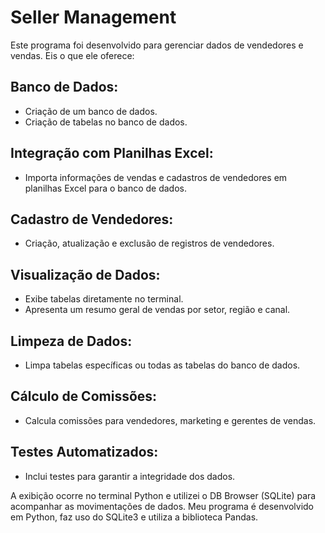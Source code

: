 # Seller Management

Este programa foi desenvolvido para gerenciar dados de vendedores e vendas. Eis o que ele oferece:

## Banco de Dados:
- Criação de um banco de dados.
- Criação de tabelas no banco de dados.

## Integração com Planilhas Excel:
- Importa informações de vendas e cadastros de vendedores em planilhas Excel para o banco de dados.

## Cadastro de Vendedores:
- Criação, atualização e exclusão de registros de vendedores.

## Visualização de Dados:
- Exibe tabelas diretamente no terminal.
- Apresenta um resumo geral de vendas por setor, região e canal.

## Limpeza de Dados:
- Limpa tabelas específicas ou todas as tabelas do banco de dados.

## Cálculo de Comissões:
- Calcula comissões para vendedores, marketing e gerentes de vendas.

## Testes Automatizados:
- Inclui testes para garantir a integridade dos dados.

A exibição ocorre no terminal Python e utilizei o DB Browser (SQLite) para acompanhar as movimentações de dados. Meu programa é desenvolvido em Python, faz uso do SQLite3 e utiliza a biblioteca Pandas.




